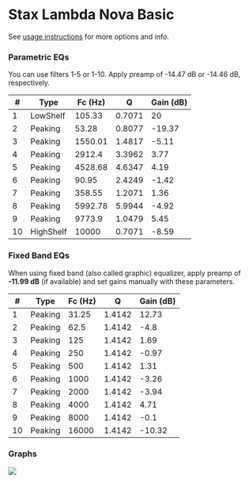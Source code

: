 # Stax Lambda Nova Basic
See [usage instructions](https://github.com/jaakkopasanen/AutoEq#usage) for more options and info.

### Parametric EQs
You can use filters 1-5 or 1-10. Apply preamp of -14.47 dB or -14.46 dB, respectively.

|   # | Type      |   Fc (Hz) |      Q |   Gain (dB) |
|-----|-----------|-----------|--------|-------------|
|   1 | LowShelf  |    105.33 | 0.7071 |       20    |
|   2 | Peaking   |     53.28 | 0.8077 |      -19.37 |
|   3 | Peaking   |   1550.01 | 1.4817 |       -5.11 |
|   4 | Peaking   |   2912.4  | 3.3962 |        3.77 |
|   5 | Peaking   |   4528.68 | 4.6347 |        4.19 |
|   6 | Peaking   |     90.95 | 2.4249 |       -1.42 |
|   7 | Peaking   |    358.55 | 1.2071 |        1.36 |
|   8 | Peaking   |   5992.78 | 5.9944 |       -4.92 |
|   9 | Peaking   |   9773.9  | 1.0479 |        5.45 |
|  10 | HighShelf |  10000    | 0.7071 |       -8.59 |

### Fixed Band EQs
When using fixed band (also called graphic) equalizer, apply preamp of **-11.99 dB** (if available) and set gains manually with these parameters.

|   # | Type    |   Fc (Hz) |      Q |   Gain (dB) |
|-----|---------|-----------|--------|-------------|
|   1 | Peaking |     31.25 | 1.4142 |       12.73 |
|   2 | Peaking |     62.5  | 1.4142 |       -4.8  |
|   3 | Peaking |    125    | 1.4142 |        1.69 |
|   4 | Peaking |    250    | 1.4142 |       -0.97 |
|   5 | Peaking |    500    | 1.4142 |        1.31 |
|   6 | Peaking |   1000    | 1.4142 |       -3.26 |
|   7 | Peaking |   2000    | 1.4142 |       -3.94 |
|   8 | Peaking |   4000    | 1.4142 |        4.71 |
|   9 | Peaking |   8000    | 1.4142 |       -0.1  |
|  10 | Peaking |  16000    | 1.4142 |      -10.32 |

### Graphs
![](./Stax%20Lambda%20Nova%20Basic.png)

